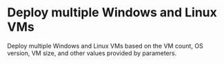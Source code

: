 # Deploy multiple Windows and Linux VMs


Deploy multiple Windows and Linux VMs based on the VM count, OS version, VM size, and other values provided by parameters.
